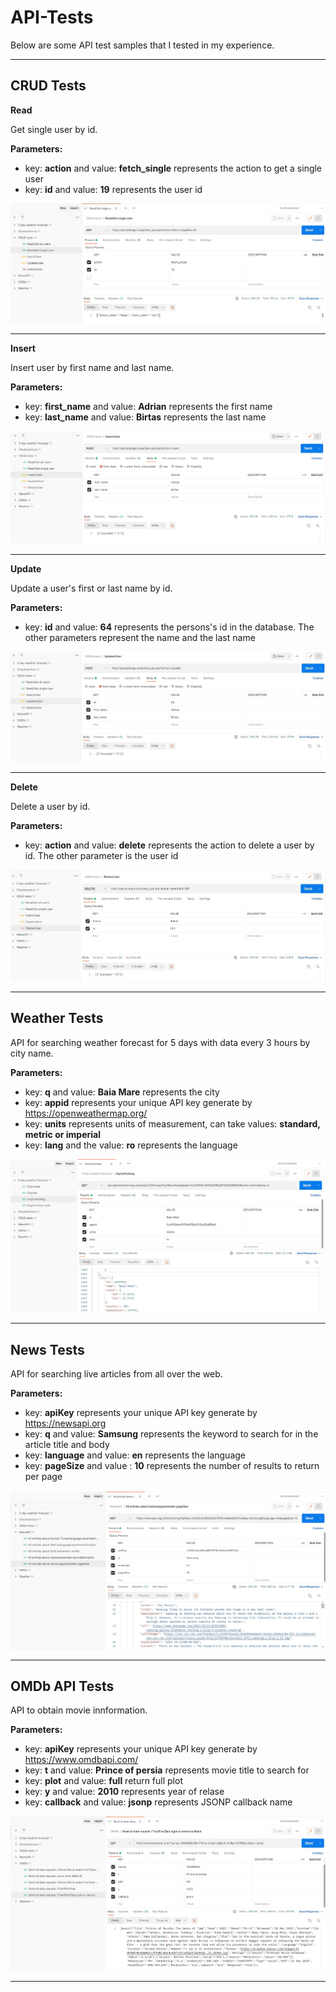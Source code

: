 # API-Tests

Below are some API test samples that I tested in my experience.

-----------------
## CRUD Tests
**Read**

Get single user by id.

**Parameters:**

* key: **action** and value: **fetch_single** represents the action to get a single user 
* key: **id** and value: **19** represents the user id

<img src="API-Test Images/CRUD tests 1.jpg">  

-----------------

**Insert**

Insert user by first name and last name.

**Parameters:**

* key: **first_name** and value: **Adrian** represents the first name 
* key: **last_name** and value: **Birtas** represents the last name

<img src="API-Test Images/CRUD tests 2.jpg">  

-----------------

**Update**

Update a user's first or last name by id.

**Parameters:**

* key: **id** and value: **64** represents the persons's id in the database. The other parameters represent the name and the last name

<img src="API-Test Images/CRUD tests 3.jpg" >  

-----------------

**Delete**

Delete a user by id.

**Parameters:**

* key: **action** and value: **delete** represents the action to delete a user by id. The other parameter is the user id

<img src="API-Test Images/CRUD tests 4.jpg" >  

-----------------

## Weather Tests

API for searching weather forecast for 5 days with data every 3 hours by city name.

**Parameters:**

* key: **q** and value: **Baia Mare** represents the city
* key: **appid** represents your unique API key generate by https://openweathermap.org/ 
* key: **units** represents units of measurement, can take values: **standard, metric or imperial** 
* key: **lang** and the value: **ro** represents the language

<img src="API-Test Images/Weather tests.jpg" >  

-----------------

## News Tests

API for searching live articles from all over the web.

**Parameters:**

* key: **apiKey** represents your unique API key generate by https://newsapi.org 
* key: **q** and value: **Samsung** represents the keyword to search for in the article title and body 
* key: **language** and value: **en** represents the language 
* key: **pageSize** and value : **10** represents the number of results to return per page

<img src="API-Test Images/News tests.jpg" >

-----------------

## OMDb API Tests

API to obtain movie innformation.

**Parameters:**

* key: **apiKey** represents your unique API key generate by https://www.omdbapi.com/
* key: **t** and value: **Prince of persia** represents movie title to search for
* key: **plot** and value: **full** return full plot
* key: **y** and value: **2010** represents year of relase
* key: **callback** and value: **jsonp** represents JSONP callback name

<img src="API-Test Images/OMDb API tests.jpg" >

-----------------
